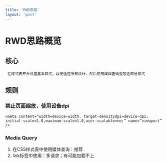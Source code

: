```yaml
---
title: 'RWD思路'
layout: 'post'
---
```


RWD思路概览
===========

核心
----

` 在样式表开头设置基本样式，以便适应所有设计，然后使用媒体查询重写这部分样式`

规则
----

### 禁止页面缩放，使用设备dpi

~~~~ {.html5}
<meta content=”width=device-width, target-densitydpi=device-dpi; initial-scale=1.0,maximum-scale=1.0,user-scalable=no;” name=”viewport” />
~~~~

### Media Query

1.  在CSS样式表中使用媒体查询：推荐
2.  link标签中使用：多请求；有可能加载不上
